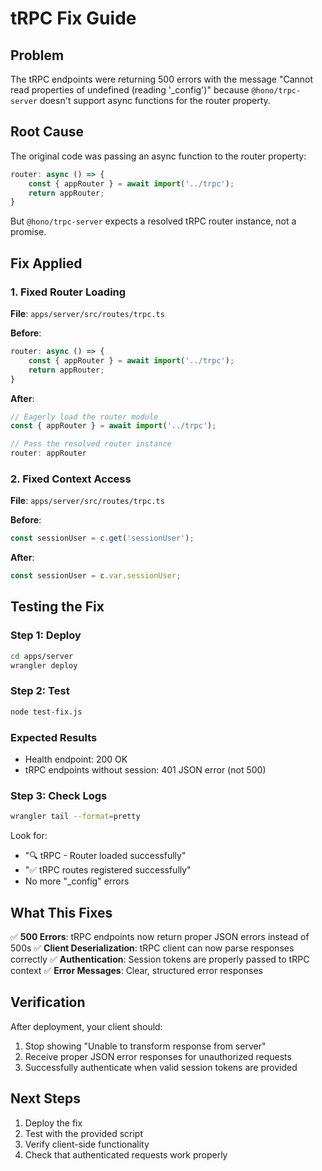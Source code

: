 # tRPC Fix Guide

## Problem
The tRPC endpoints were returning 500 errors with the message "Cannot read properties of undefined (reading '_config')" because `@hono/trpc-server` doesn't support async functions for the router property.

## Root Cause
The original code was passing an async function to the router property:
```typescript
router: async () => {
    const { appRouter } = await import('../trpc');
    return appRouter;
}
```

But `@hono/trpc-server` expects a resolved tRPC router instance, not a promise.

## Fix Applied

### 1. Fixed Router Loading
**File**: `apps/server/src/routes/trpc.ts`

**Before**:
```typescript
router: async () => {
    const { appRouter } = await import('../trpc');
    return appRouter;
}
```

**After**:
```typescript
// Eagerly load the router module
const { appRouter } = await import('../trpc');

// Pass the resolved router instance
router: appRouter
```

### 2. Fixed Context Access
**File**: `apps/server/src/routes/trpc.ts`

**Before**:
```typescript
const sessionUser = c.get('sessionUser');
```

**After**:
```typescript
const sessionUser = c.var.sessionUser;
```

## Testing the Fix

### Step 1: Deploy
```bash
cd apps/server
wrangler deploy
```

### Step 2: Test
```bash
node test-fix.js
```

### Expected Results
- Health endpoint: 200 OK
- tRPC endpoints without session: 401 JSON error (not 500)

### Step 3: Check Logs
```bash
wrangler tail --format=pretty
```

Look for:
- "🔍 tRPC - Router loaded successfully"
- "✅ tRPC routes registered successfully"
- No more "_config" errors

## What This Fixes

✅ **500 Errors**: tRPC endpoints now return proper JSON errors instead of 500s
✅ **Client Deserialization**: tRPC client can now parse responses correctly
✅ **Authentication**: Session tokens are properly passed to tRPC context
✅ **Error Messages**: Clear, structured error responses

## Verification

After deployment, your client should:
1. Stop showing "Unable to transform response from server"
2. Receive proper JSON error responses for unauthorized requests
3. Successfully authenticate when valid session tokens are provided

## Next Steps

1. Deploy the fix
2. Test with the provided script
3. Verify client-side functionality
4. Check that authenticated requests work properly 